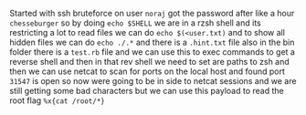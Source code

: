 Started with ssh bruteforce on user `noraj` got the password after like a hour `chesseburger` so by doing `echo $SHELL` we are in a rzsh shell and its restricting a lot to read files we can do `echo $(<user.txt)` and to show all hidden files we can do `echo ./.*` and there is a `.hint.txt` file also in the bin folder there is a `test.rb` file and we can use this to exec commands to get a reverse shell and then in that rev shell we need to set are paths to zsh and then we can use netcat to scan for ports on the local host and found port `31547` is open so now were going to be in side to netcat sessions and we are still getting some bad characters but we can use this payload to read the root flag `%x{cat /root/*}`   